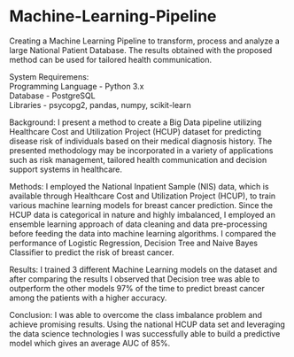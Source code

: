 # Machine-Learning-Pipeline
Creating a Machine Learning Pipeline to transform, process and analyze a large National Patient Database. The results obtained with the proposed method can be used for tailored health communication.

System Requiremens:\
Programming Language - Python 3.x\
Database - PostgreSQL\
Libraries - psycopg2, pandas, numpy, scikit-learn


Background: I present a method to create a Big Data pipeline utilizing Healthcare Cost and Utilization Project (HCUP) dataset for
predicting disease risk of individuals based on their medical diagnosis history. The presented methodology may be incorporated in a
variety of applications such as risk management, tailored health communication and decision support systems in healthcare.

Methods: I employed the National Inpatient Sample (NIS) data, which is available through Healthcare Cost and Utilization Project (HCUP),
to train various machine learning models for breast cancer prediction. Since the HCUP data is categorical in nature and highly imbalanced,
I employed an ensemble learning approach of data cleaning and data pre-processing before feeding the data into machine learning algorithms.
I compared the performance of Logistic Regression, Decision Tree and Naive Bayes Classifier to predict the risk of breast cancer.

Results: I trained 3 different Machine Learning models on the dataset and after comparing the results I observed that Decision tree was
able to outperform the other models 97% of the time to predict breast cancer among the patients with a higher accuracy.

Conclusion: I was able to overcome the class imbalance problem and achieve promising results. Using the national HCUP data set and
leveraging the data science technologies I was successfully able to build a predictive model which gives an average AUC of 85%.
